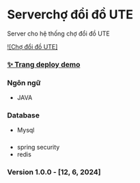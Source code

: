 # Serverchợ đổi đồ UTE

Server cho hệ thống chợ đổi đồ UTE

[![Chợ đổi đồ UTE]](https://upload.wikimedia.org/wikipedia/commons/4/42/Logo_%C4%90%E1%BA%A1i_h%E1%BB%8Dc_S%C6%B0_ph%E1%BA%A1m_K%E1%BB%B9_thu%E1%BA%ADt_%C4%90%C3%A0_N%E1%BA%B5ng.png)


### [✨ Trang deploy demo](https://cho-doi-do-ute-admin.onrender.com)

### Ngôn ngữ
- JAVA
### Database 
- Mysql
### 
- spring security
- redis

### Version 1.0.0 - [12, 6, 2024]
